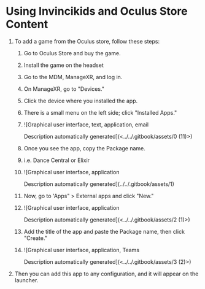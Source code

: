 # Using Invincikids and Oculus Store Content

1. To add a game from the Oculus store, follow these steps:
   1. Go to Oculus Store and buy the game.
   2. Install the game on the headset
   3. Go to the MDM, ManageXR, and log in.
   4. On ManageXR, go to "Devices."
   5. Click the device where you installed the app.
   6. There is a small menu on the left side; click "Installed Apps."
   7. ![Graphical user interface, text, application, email

      Description automatically generated](<../../.gitbook/assets/0 (11)>)
   8. Once you see the app, copy the Package name.
   9. i.e. Dance Central or Elixir
   10. ![Graphical user interface, application

       Description automatically generated](../../.gitbook/assets/1)
   11. Now, go to 'Apps" > External apps and click "New."
   12. ![Graphical user interface, application

       Description automatically generated](<../../.gitbook/assets/2 (1)>)
   13. Add the title of the app and paste the Package name, then click "Create."
   14. ![Graphical user interface, application, Teams

       Description automatically generated](<../../.gitbook/assets/3 (2)>)
2. Then you can add this app to any configuration, and it will appear on the launcher.
